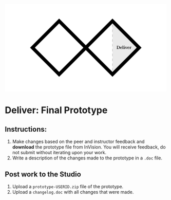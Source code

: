 ![Double Diamond Deliver Phase graphic](/assets/dd-process-deliver-1200px@2x.png)

# Deliver: Final Prototype

## Instructions:

1. Make changes based on the peer and instructor feedback and **download** the prototype file from InVision. You will receive feedback, do not submit without iterating upon your work. 
2. Write a description of the changes made to the prototype in a `.doc` file.

## Post work to the Studio

1. Upload a `prototype-USERID.zip` file of the prototype.
2. Upload a `changelog.doc` with all changes that were made.



